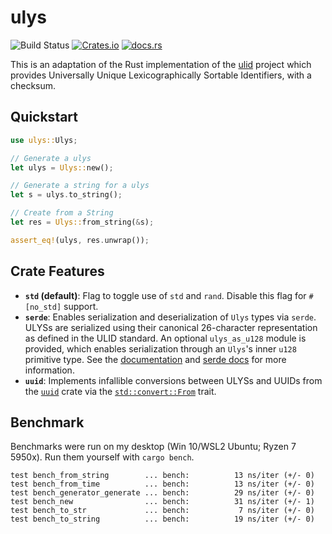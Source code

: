 # ulys

![Build Status](https://github.com/ystorian/ulys/actions/workflows/ci-build.yml/badge.svg)
[![Crates.io](https://img.shields.io/crates/v/ulys.svg)](https://crates.io/crates/ulys)
[![docs.rs](https://docs.rs/ulys/badge.svg)](https://docs.rs/ulys)

This is an adaptation of the Rust implementation of the [ulid][ulid] project which provides Universally Unique Lexicographically Sortable Identifiers, with a checksum.

[ulid]: https://github.com/ulid/spec

## Quickstart

```rust
use ulys::Ulys;

// Generate a ulys
let ulys = Ulys::new();

// Generate a string for a ulys
let s = ulys.to_string();

// Create from a String
let res = Ulys::from_string(&s);

assert_eq!(ulys, res.unwrap());
```

## Crate Features

* **`std` (default)**: Flag to toggle use of `std` and `rand`. Disable this flag for `#[no_std]` support.
* **`serde`**: Enables serialization and deserialization of `Ulys` types via `serde`. ULYSs are serialized using their canonical 26-character representation as defined in the ULID standard. An optional `ulys_as_u128` module is provided, which enables serialization through an `Ulys`'s inner `u128` primitive type. See the [documentation][serde_mod] and [serde docs][serde_docs] for more information.
* **`uuid`**: Implements infallible conversions between ULYSs and UUIDs from the [`uuid`][uuid] crate via the [`std::convert::From`][trait_from] trait.

[serde_mod]: https://docs.rs/ulys/latest/ulys/serde/index.html
[serde_docs]: https://serde.rs/field-attrs.html#with
[uuid]: https://github.com/uuid-rs/uuid
[trait_from]: https://doc.rust-lang.org/std/convert/trait.From.html

## Benchmark

Benchmarks were run on my desktop (Win 10/WSL2 Ubuntu; Ryzen 7 5950x). Run them yourself with `cargo bench`.

```text
test bench_from_string        ... bench:          13 ns/iter (+/- 0)
test bench_from_time          ... bench:          13 ns/iter (+/- 0)
test bench_generator_generate ... bench:          29 ns/iter (+/- 0)
test bench_new                ... bench:          31 ns/iter (+/- 1)
test bench_to_str             ... bench:           7 ns/iter (+/- 0)
test bench_to_string          ... bench:          19 ns/iter (+/- 0)
```
